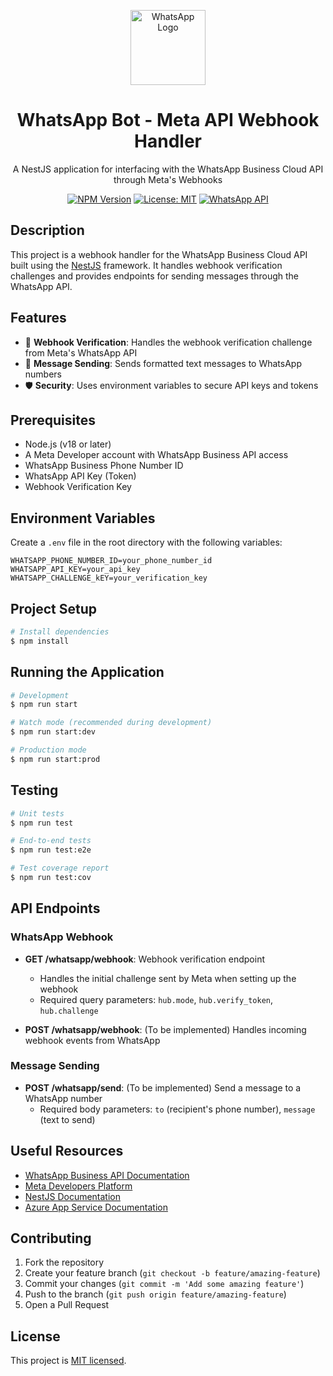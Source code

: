 <p align="center">
  <img src="https://developers.facebook.com/assets/uploads/product-icons/whatsapp-business.svg" width="120" alt="WhatsApp Logo" />
</p>

<h1 align="center">WhatsApp Bot - Meta API Webhook Handler</h1>

<p align="center">
  A NestJS application for interfacing with the WhatsApp Business Cloud API through Meta's Webhooks
</p>

<p align="center">
  <a href="https://www.npmjs.com/package/@nestjs/core" target="_blank"><img src="https://img.shields.io/npm/v/@nestjs/core.svg" alt="NPM Version" /></a>
  <a href="https://opensource.org/licenses/MIT" target="_blank"><img src="https://img.shields.io/badge/License-MIT-yellow.svg" alt="License: MIT" /></a>
  <a href="https://developers.facebook.com/docs/whatsapp" target="_blank"><img src="https://img.shields.io/badge/API-WhatsApp-25D366.svg" alt="WhatsApp API" /></a>
</p>

## Description

This project is a webhook handler for the WhatsApp Business Cloud API built using the [NestJS](https://github.com/nestjs/nest) framework. It handles webhook verification challenges and provides endpoints for sending messages through the WhatsApp API.

## Features

- 🔐 **Webhook Verification**: Handles the webhook verification challenge from Meta's WhatsApp API
- 📨 **Message Sending**: Sends formatted text messages to WhatsApp numbers
- 🛡️ **Security**: Uses environment variables to secure API keys and tokens

## Prerequisites

- Node.js (v18 or later)
- A Meta Developer account with WhatsApp Business API access
- WhatsApp Business Phone Number ID
- WhatsApp API Key (Token)
- Webhook Verification Key

## Environment Variables

Create a `.env` file in the root directory with the following variables:

```
WHATSAPP_PHONE_NUMBER_ID=your_phone_number_id
WHATSAPP_API_KEY=your_api_key
WHATSAPP_CHALLENGE_kEY=your_verification_key
```

## Project Setup

```bash
# Install dependencies
$ npm install
```

## Running the Application

```bash
# Development
$ npm run start

# Watch mode (recommended during development)
$ npm run start:dev

# Production mode
$ npm run start:prod
```

## Testing

```bash
# Unit tests
$ npm run test

# End-to-end tests
$ npm run test:e2e

# Test coverage report
$ npm run test:cov
```

## API Endpoints

### WhatsApp Webhook

- **GET /whatsapp/webhook**: Webhook verification endpoint
  - Handles the initial challenge sent by Meta when setting up the webhook
  - Required query parameters: `hub.mode`, `hub.verify_token`, `hub.challenge`

- **POST /whatsapp/webhook**: (To be implemented) Handles incoming webhook events from WhatsApp

### Message Sending

- **POST /whatsapp/send**: (To be implemented) Send a message to a WhatsApp number
  - Required body parameters: `to` (recipient's phone number), `message` (text to send)

## Useful Resources

- [WhatsApp Business API Documentation](https://developers.facebook.com/docs/whatsapp/cloud-api)
- [Meta Developers Platform](https://developers.facebook.com/)
- [NestJS Documentation](https://docs.nestjs.com)
- [Azure App Service Documentation](https://docs.microsoft.com/azure/app-service/)

## Contributing

1. Fork the repository
2. Create your feature branch (`git checkout -b feature/amazing-feature`)
3. Commit your changes (`git commit -m 'Add some amazing feature'`)
4. Push to the branch (`git push origin feature/amazing-feature`)
5. Open a Pull Request

## License

This project is [MIT licensed](LICENSE).

